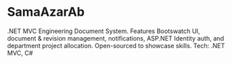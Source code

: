 # SamaAzarAb
.NET MVC Engineering Document System. Features Bootswatch UI, document &amp; revision management, notifications, ASP.NET Identity auth, and department project allocation. Open-sourced to showcase skills. Tech: .NET MVC, C#
